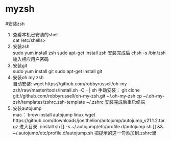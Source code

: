 # myzsh

#安装zsh
<ol>
    <li>查看本机已安装的shell</li>
    <span>cat /etc/shells</span>>
    <li>安装zsh</li>
    <span>sudo yum install zsh</span>
    <span>sudo apt-get install zsh</span>
    <span>安装完成后 chsh -s /bin/zsh 输入相应用户密码</span>
    <li>安装git</li>
    <span>sudo yum install git</span>
    <span>sudo apt-get install git</span>
    <li>安装oh my zsh</li>
    <span>自动安装: wget https://github.com/robbyrussell/oh-my-zsh/raw/master/tools/install.sh -O - | sh</span>
    <span>手动安装： git clone git://github.com/robbyrussell/oh-my-zsh.git ~/.oh-my-zsh
         cp ~/.oh-my-zsh/templates/zshrc.zsh-template ~/.zshrc</span>
    <span>安装完成后重启终端</span>
    <li>安装autojump</li>
    <span>mac： brew install autojump</span>
    <span>linux wget https://github.com/downloads/joelthelion/autojump/autojump_v21.1.2.tar.gz</span>
    <span>进入目录 ./install.sh</span>
    <span>[[ -s ~/.autojump/etc/profile.d/autojump.sh ]] && . ~/.autojump/etc/profile.d/autojump.sh
        把提示的这一句添加到.zshrc里</span>
</ol>